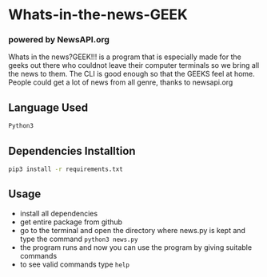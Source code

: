 # Whats-in-the-news-GEEK
### powered by NewsAPI.org
Whats in the news?GEEK!!! is a program that is especially made for the geeks out there who couldnot leave their computer terminals so we bring all the news to them. The CLI is good enough so that the GEEKS feel at home. People could get a lot of news from all genre, thanks to newsapi.org

## Language Used 
```sh
Python3
```
## Dependencies Installtion
```sh
pip3 install -r requirements.txt
```
## Usage 
* install all dependencies
* get entire package from github
* go to the terminal and open the directory where news.py is kept and type the command ```python3 news.py```
* the program runs and now you can use the program by giving suitable commands
* to see valid commands type ```help```
